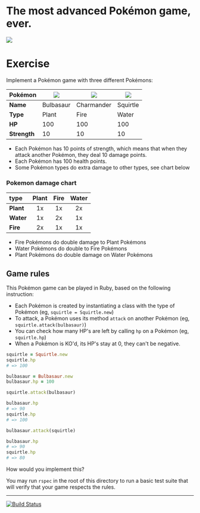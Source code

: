 # The most advanced Pokémon game, ever.

![](https://sickr.files.wordpress.com/2013/08/pokemon_starters.png)

# Exercise

Implement a Pokémon game with three different Pokémons:

| Pokémon | ![](http://www.pokemon-online.eu/images/pokemon/x-y/animated/001.gif) |  ![](http://www.pokemon-online.eu/images/pokemon/x-y/animated/004.gif) | ![](http://www.pokemon-online.eu/images/pokemon/x-y/animated/007.gif) |
| ---     | ---       | ---        | ---      |
| **Name** | Bulbasaur | Charmander | Squirtle |
| **Type**    | Plant | Fire | Water |
| **HP** | 100 | 100 | 100 | 100 |
| **Strength** | 10 | 10 | 10 | 10 |

- Each Pokémon has 10 points of strength, which means that when they attack another Pokémon, they deal 10 damage points.
- Each Pokémon has 100 health points.
- Some Pokémon types do extra damage to other types, see chart below

### Pokemon damage chart

| type  | **Plant** | **Fire** | **Water** |
| :--- | :---:  | :---:  | :---:   |
| **Plant** | 1x    | 1x   | 2x    |
| **Water** | 1x    | 2x   | 1x    |
| **Fire**  | 2x    | 1x   | 1x    |

- Fire Pokémons do double damage to Plant Pokémons
- Water Pokémons do double to Fire Pokémons
- Plant Pokémons do double damage on Water Pokémons

## Game rules

This Pokémon game can be played in Ruby, based on the following instruction:

- Each Pokémon is created by instantiating a class with the type of Pokémon (eg, `squirtle = Squirtle.new`)
- To attack, a Pokémon uses its method `attack` on another Pokémon (eg, `squirtle.attack(bulbasaur)`)
- You can check how many HP's are left by calling `hp` on a Pokémon (eg, `squirtle.hp`)
- When a Pokémon is KO'd, its HP's stay at 0, they can't be negative.

```rb
squirtle = Squirtle.new
squirtle.hp
# => 100

bulbasaur = Bulbasaur.new
bulbasaur.hp = 100

squirtle.attack(bulbasaur)

bulbasaur.hp
# => 90
squirtle.hp
# => 100

bulbasaur.attack(squirtle)

bulbasaur.hp
# => 90
squirtle.hp
# => 80
```

How would you implement this?

You may run `rspec` in the root of this directory to run a basic test suite that will verify that your game respects the rules.

---

[![Build Status](https://travis-ci.org/midu/pokemon.svg)](https://travis-ci.org/midu/pokemon)
